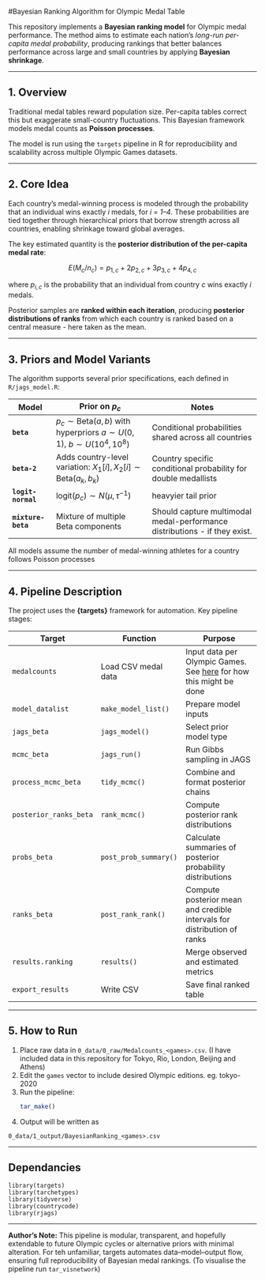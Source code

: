 #Bayesian Ranking Algorithm for Olympic Medal Table

This repository implements a **Bayesian ranking model** for Olympic medal performance.  The method aims to estimate each nation’s *long-run per-capita medal probability*, producing rankings that better balances performance across large and small countries by applying **Bayesian shrinkage**.  

---

## 1. Overview  

Traditional medal tables reward population size. Per-capita tables correct this but exaggerate small-country fluctuations. This Bayesian framework models medal counts as **Poisson processes**.

The model is run using the `targets` pipeline in R for reproducibility and scalability across multiple Olympic Games datasets.  

---

## 2. Core Idea  

Each country’s medal-winning process is modeled through the probability that an individual wins exactly *i* medals, for *i = 1–4*. These probabilities are tied together through hierarchical priors that borrow strength across all countries, enabling shrinkage toward global averages.  

The key estimated quantity is the **posterior distribution of the per-capita medal rate**:  

$$
E(M_c/n_c) = p_{1,c} + 2p_{2,c} + 3p_{3,c} + 4p_{4,c}
$$ 

where $p_{i,c}$ is the probability that an individual from country $c$ wins exactly *i* medals.  

Posterior samples are **ranked within each iteration**, producing **posterior distributions of ranks** from which each country is ranked based on a central measure - here taken as the mean.

---

## 3. Priors and Model Variants  

The algorithm supports several prior specifications, each defined in `R/jags_model.R`:  

| Model | Prior on $p_c$ | Notes |
|--------|------------------|-------|
| **`beta`** | $p_c \sim \text{Beta}(a, b)$ with hyperpriors $a \sim U(0,1)$, $b \sim U(10^4,10^8)$ | Conditional probabilities shared across all countries |
| **`beta-2`** | Adds country-level variation: $X_1[i], X_2[i] \sim \text{Beta}(a_k,b_k)$ | Country specific conditional probability for double medallists |
| **`logit-normal`** | $\text{logit}(p_c) \sim N(\mu, \tau^{-1})$ | heavyier tail prior|
| **`mixture-beta`** | Mixture of multiple Beta components | Should capture multimodal medal-performance distributions - if they exist. |

All models assume the number of medal-winning athletes for a country follows Poisson processes

---

## 4. Pipeline Description  

The project uses the **{targets}** framework for automation. Key pipeline stages:  

| Target | Function | Purpose |
|---------|-----------|----------|
| `medalcounts` | Load CSV medal data | Input data per Olympic Games. See [here](https://github.com/Cormy1/Processing-of-Medal-Data-for-Olympics) for how this might be done |
| `model_datalist` | `make_model_list()` | Prepare model inputs |
| `jags_beta` | `jags_model()` | Select prior model type |
| `mcmc_beta` | `jags_run()` | Run Gibbs sampling in JAGS |
| `process_mcmc_beta` | `tidy_mcmc()` | Combine and format posterior chains |
| `posterior_ranks_beta` | `rank_mcmc()` | Compute posterior rank distributions |
| `probs_beta` | `post_prob_summary()` | Calculate summaries of posterior probability distributions |
| `ranks_beta` | `post_rank_rank()` | Compute posterior mean and credible intervals for distribution of ranks |
| `results.ranking` | `results()` | Merge observed and estimated metrics |
| `export_results` | Write CSV | Save final ranked table |

---

## 5. How to Run  

1. Place raw data in `0_data/0_raw/Medalcounts_<games>.csv`.  (I have included data in this repository for Tokyo, Rio, London, Beijing and Athens)
2. Edit the `games` vector to include desired Olympic editions.  eg. tokyo-2020
3. Run the pipeline:  
   ```r
   tar_make()
   ```
4. Output will be written as 
```
0_data/1_output/BayesianRanking_<games>.csv
```
---
## Dependancies
```
library(targets)
library(tarchetypes)
library(tidyverse)
library(countrycode)
library(rjags)
```
---
**Author’s Note:**
This pipeline is modular, transparent, and hopefully extendable to future Olympic cycles or alternative priors with minimal alteration. For teh unfamiliar, targets automates data–model–output flow, ensuring full reproducibility of Bayesian medal rankings. (To visualise the pipeline run `tar_visnetwork`)
